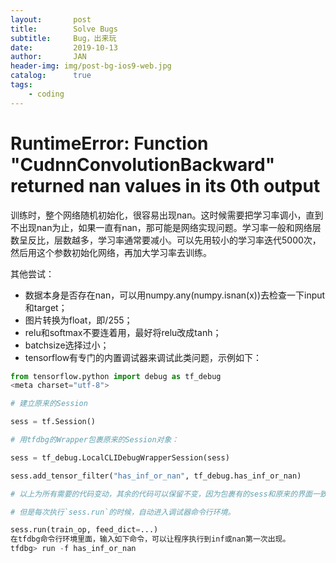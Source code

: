 ```yaml
---
layout:       post
title:        Solve Bugs
subtitle:     Bug，出来玩
date:         2019-10-13
author:       JAN
header-img: img/post-bg-ios9-web.jpg
catalog:      true
tags:
    - coding
---
```


# RuntimeError: Function "CudnnConvolutionBackward" returned nan values in its 0th output

训练时，整个网络随机初始化，很容易出现nan。这时候需要把学习率调小，直到不出现nan为止，如果一直有nan，那可能是网络实现问题。学习率一般和网络层数呈反比，层数越多，学习率通常要减小。可以先用较小的学习率迭代5000次，然后用这个参数初始化网络，再加大学习率去训练。

其他尝试：
- 数据本身是否存在nan，可以用numpy.any(numpy.isnan(x))去检查一下input和target；
- 图片转换为float，即/255；
- relu和softmax不要连着用，最好将relu改成tanh；
- batchsize选择过小；
- tensorflow有专门的内置调试器来调试此类问题，示例如下：
```python
from tensorflow.python import debug as tf_debug
<meta charset="utf-8">

# 建立原来的Session

sess = tf.Session()

# 用tfdbg的Wrapper包裹原来的Session对象：

sess = tf_debug.LocalCLIDebugWrapperSession(sess)

sess.add_tensor_filter("has_inf_or_nan", tf_debug.has_inf_or_nan)

# 以上为所有需要的代码变动，其余的代码可以保留不变，因为包裹有的sess和原来的界面一致。

# 但是每次执行`sess.run`的时候，自动进入调试器命令行环境。

sess.run(train_op, feed_dict=...)
在tfdbg命令行环境里面，输入如下命令，可以让程序执行到inf或nan第一次出现。
tfdbg> run -f has_inf_or_nan
```
